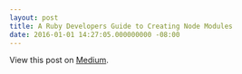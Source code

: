 ```yaml
---
layout: post
title: A Ruby Developers Guide to Creating Node Modules
date: 2016-01-01 14:27:05.000000000 -08:00
---
```

<!-- link[https://medium.com/@mscccc/a-ruby-developers-guide-to-creating-node-modules-923c53febf2c#.ovkslkfvc] -->

View this post on [Medium](https://medium.com/@mscccc/a-ruby-developers-guide-to-creating-node-modules-923c53febf2c#.ovkslkfvc).
